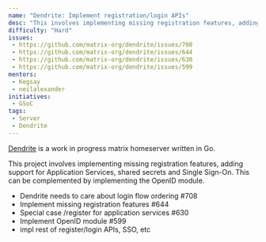 ```yaml
---
name: "Dendrite: Implement registration/login APIs"
desc: "This involves implementing missing registration features, adding support for Application Services, shared secrets and Single Sign-On. This can be complemented by implementing the OpenID module."
difficulty: "Hard"
issues:
 - https://github.com/matrix-org/dendrite/issues/708
 - https://github.com/matrix-org/dendrite/issues/644
 - https://github.com/matrix-org/dendrite/issues/630
 - https://github.com/matrix-org/dendrite/issues/599
mentors:
 - Kegsay
 - neilalexander
initiatives:
 - GSoC
tags:
 - Server
 - Dendrite
---
```


[Dendrite](https://github.com/matrix-org/dendrite) is a work in progress matrix homeserver written in Go. 

This project involves implementing missing registration features, adding support for Application Services, shared secrets and Single Sign-On. This can be complemented by implementing the OpenID module.

* Dendrite needs to care about login flow ordering #708
* Implement missing registration features #644
* Special case /register for application services #630
* Implement OpenID module #599
* impl rest of register/login APIs, SSO, etc
